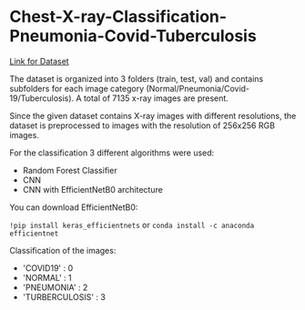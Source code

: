 # Chest-X-ray-Classification-Pneumonia-Covid-Tuberculosis
[Link for Dataset](https://www.kaggle.com/datasets/jtiptj/chest-xray-pneumoniacovid19tuberculosis?resource=download)
<p>The dataset is organized into 3 folders (train, test, val) and contains subfolders for each image category (Normal/Pneumonia/Covid-19/Tuberculosis). A total of 7135 x-ray images are present.
</p>
<p>Since the given dataset contains X-ray images with different resolutions, the dataset is preprocessed to images with the resolution of 256x256 RGB images.</p>
<p>For the classification 3 different algorithms were used: </p>

  * Random Forest Classifier
  * CNN
  * CNN with EfficientNetB0 architecture

<p>You can download EfficientNetB0: </p>

` !pip install keras_efficientnets ` or 
`conda install -c anaconda efficientnet`


<p>Classification of the images: </p>

   * 'COVID19'        : 0
   *  'NORMAL'        : 1
   *  'PNEUMONIA'     : 2
   *  'TURBERCULOSIS' : 3

